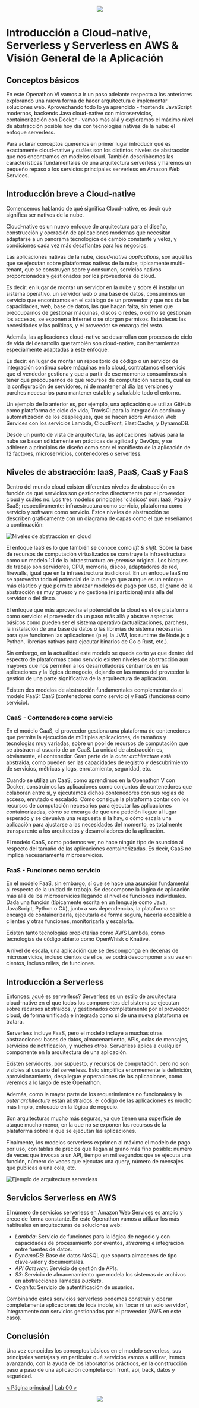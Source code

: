 <p align="center">
    <img src="../resources/header.png">
</p>

# Introducción a Cloud-native, Serverless y Serverless en AWS & Visión General de la Aplicación

## Conceptos básicos

En este Openathon VI vamos a ir un paso adelante respecto a los anteriores explorando una nueva forma de hacer arquitectura e implementar soluciones web. Aprovechando todo lo ya aprendido - frontends JavaScript modernos, backends Java cloud-native con microservicios, containerización con Docker - vamos más allá y exploramos el máximo nivel de abstracción posible hoy día con tecnologías nativas de la nube: el enfoque serverless.

Para aclarar conceptos queremos en primer lugar introducir qué es exactamente cloud-native y cuáles son los distintos niveles de abstracción que nos encontramos en modelos cloud. También describiremos las características fundamentales de una arquitectura serverless y haremos un pequeño repaso a los servicios principales serverless en Amazon Web Services.

## Introducción breve a Cloud-native

Comencemos hablando de qué significa Cloud-native, es decir qué significa ser nativos de la nube.

Cloud-native es un nuevo enfoque de arquitectura para el diseño, construcción y operación de aplicaciones modernas que necesitan adaptarse a un panorama tecnológica de cambio constante y veloz, y condiciones cada vez más desafiantes para los negocios.

Las aplicaciones nativas de la nube, <i>cloud-native applications</i>, son aquéllas que se ejecutan sobre plataformas nativas de la nube, típicamente multi-tenant, que se construyen sobre y consumen, servicios nativos proporcionados y gestionados por los proveedores de cloud.

Es decir: en lugar de montar un servidor en la nube y sobre él instalar un sistema operativo, un servidor web o una base de datos, consumimos un servicio que encontramos en el catálogo de un proveedor y que nos da las capacidades, web, base de datos, las que hagan falta, sin tener que preocuparnos de gestionar máquinas, discos o redes, o cómo se gestionan los accesos, se exponen a Internet o se otorgan permisos. Estableces las necesidades y las políticas, y el proveedor se encarga del resto.

Además, las aplicaciones cloud-native se desarrollan con procesos de ciclo de vida del desarrollo que también son cloud-native, con herramientas especialmente adaptadas a este enfoque.

Es decir: en lugar de montar un repositorio de código o un servidor de integración continua sobre máquinas en la cloud, contratamos el servicio que el vendedor gestiona y que a partir de ese momento consumimos sin tener que preocuparnos de qué recursos de computación necesita, cuál es la configuración de servidores, ni de mantener al día las versiones y parches necesarios para mantener estable y saludable todo el entorno.

Un ejemplo de lo anterior es, por ejemplo, una aplicación que utiliza GitHub como plataforma de ciclo de vida, TravisCI para la integración continua y automatización de los despliegues, que se hacen sobre Amazon Web Services con los servicios Lambda, CloudFront, ElastiCache, y DynamoDB.

Desde un punto de vista de arquitectura, las aplicaciones nativas para la nube se basan sólidamente en prácticas de agilidad y DevOps, y se adhieren a principios de diseño como son: el manifiesto de la aplicación de 12 factores, microservicios, contenedores o serverless.

## Niveles de abstracción: IaaS, PaaS, CaaS y FaaS

Dentro del mundo cloud existen diferentes niveles de abstracción en función de qué servicios son gestionados directamente por el proveedor cloud y cuáles no. Los tres modelos principales 'clásicos' son: IaaS, PaaS y SaaS; respectivamente: infraestructura como servicio, plataforma como servicio y software como servicio. Estos niveles de abstracción se describen gráficamente con un diagrama de capas como el que enseñamos a continuación:

![Niveles de abstracción en cloud](resources/cloud-abstractions.png)

El enfoque IaaS es lo que también se conoce como <i>lift &amp; shift</i>. Sobre la base de recursos de computación virtualizados se construye la infraestructura como un modelo 1:1 de la infraestructura <i>on-premise</i> original. Los bloques de trabajo son servidores, CPU, memoria, discos, adaptadores de red, firewalls, igual que en la infraestructura tradicional. En un enfoque IaaS no se aprovecha todo el potencial de la nube ya que aunque es un enfoque más elástico y que permite abrazar modelos de pago por uso, el grano de la abstracción es muy grueso y no gestiona (ni particiona) más allá del servidor o del disco.

El enfoque que más aprovecha el potencial de la cloud es el de plataforma como servicio: el proveedor da un paso más allá y abstrae aspectos básicos como pueden ser el sistema operativo (actualizaciones, parches), la instalación de una base de datos o las librerías de sistema necesarias para que funcionen las aplicaciones (p.ej. la JVM, los runtime de Node.js o Python, librerías nativas para ejecutar binarios de Go o Rust, etc.).

Sin embargo, en la actualidad este modelo se queda corto ya que dentro del espectro de plataformas como servicio existen niveles de abstracción aun mayores que nos permiten a los desarrolladores centrarnos en las aplicaciones y la lógica de negocio, dejando en las manos del proveedor la gestión de una parte significativa de la arquitectura de aplicación.

Existen dos modelos de abstracción fundamentales complementando al modelo PaaS: CaaS (contenedores como servicio) y FaaS (funciones como servicio).

### CaaS - Contenedores como servicio

En el modelo CaaS, el proveedor gestiona una plataforma de contenedores que permite la ejecución de múltiples aplicaciones, de tamaños y tecnologías muy variadas, sobre un pool de recursos de computación que se abstraen al usuario de un CaaS. La unidad de abstracción es, obviamente, el contenedor. Gran parte de la <i>outer architecture</i> está abstraida, como pueden ser las capacidades de registro y descubrimiento de servicios, métricas y logs, enrutamiento, seguridad, etc.

Cuando se utiliza un CaaS, como aprendimos en la Openathon V con Docker, construimos las aplicaciones como conjuntos de contenedores que colaboran entre sí, y ejecutamos dichos contenedores con sus reglas de acceso, enrutado o escalado. Cómo consigue la plataforma contar con los recursos de computación necesarios para ejecutar las aplicaciones containerizadas, cómo se encarga de que una petición llegue al lugar esperado y se devuelva una respuesta si la hay, o cómo escala una aplicación para ajustarse a las necesidades del momento, es totalmente transparente a los arquitectos y desarrolladores de la aplicación.

El modelo CaaS, como podemos ver, no hace ningún tipo de asunción al respecto del tamaño de las aplicaciones containerizadas. Es decir, CaaS no implica necesariamente microservicios.

### FaaS - Funciones como servicio

En el modelo FaaS, sin embargo, sí que se hace una asunción fundamental al respecto de la unidad de trabajo. Se descompone la lógica de aplicación más allá de los microservicios llegando al nivel de funciones individuales. Dada una función (típicamente escrita en un lenguaje como Java, JavaScript, Python o C#), junto a sus dependencias, la plataforma se encarga de containerizarla, ejecutarla de forma segura, hacerla accesible a clientes y otras funciones, monitorizarla y escalarla.

Existen tanto tecnologías propietarias como AWS Lambda, como tecnologías de código abierto como OpenWhisk o Knative.

A nivel de escala, una aplicación que se descomponga en decenas de microservicios, incluso cientos de ellos, se podrá descomponer a su vez en cientos, incluso miles, de funciones.

## Introducción a Serverless

Entonces: ¿qué es serverless? Serverless es un estilo de arquitectura cloud-native en el que todos los componentes del sistema se ejecutan sobre recursos abstraídos, y gestionados completamente por el proveedor cloud, de forma unificada e integrada como si de una nueva plataforma se tratara.

Serverless incluye FaaS, pero el modelo incluye a muchas otras abstracciones: bases de datos, almacenamiento, APIs, colas de mensajes, servicios de notificación, y muchos otros. Serverless aplica a cualquier componente en la arquitectura de una aplicación.

Existen servidores, por supuesto, y recursos de computación, pero no son visibles al usuario del serverless. Esto simplifica enormemente la definición, aprovisionamiento, despliegue y operaciones de las aplicaciones, como veremos a lo largo de este Openathon.

Además, como la mayor parte de los requerimientos no funcionales y la <i>outer architecture</i> están abstraídos, el código de las aplicaciones es mucho más limpio, enfocado en la lógica de negocio.

Son arquitecturas mucho más seguras, ya que tienen una superficie de ataque mucho menor, en la que no se exponen los recursos de la plataforma sobre la que se ejecutan las aplicaciones.

Finalmente, los modelos serverless exprimen al máximo el modelo de pago por uso, con tablas de precios que llegan al grano más fino posible: número de veces que invocas a un API, tiempo en milisegundos que se ejecuta una función, número de veces que ejecutas una query, número de mensajes que publicas a una cola, etc.

![Ejemplo de arquitectura serverless](resources/serverless-architecture.png)

## Servicios Serverless en AWS

El número de servicios serverless en Amazon Web Services es amplio y crece de forma constante. En este Openathon vamos a utilizar los más habituales en arquitecturas de soluciones web:

- *Lambda*: Servicio de funciones para la lógica de negocio y con capacidades de procesamiento por eventos, <i>streaming</i> e integración entre fuentes de datos.
- *DynamoDB*: Base de datos NoSQL que soporta almacenes de tipo clave-valor y documentales.
- *API Gateway*: Servicio de gestión de APIs.
- *S3*: Servicio de almacenamiento que modela los sistemas de archivos en abstracciones llamadas <i>buckets</i>.
- *Cognito*: Servicio de autentificación de usuarios.

Combinando estos servicios serverless podemos construir y operar completamente aplicaciones de toda índole, sin 'tocar ni un solo servidor', íntegramente con servicios gestionados por el proveedor (AWS en este caso).

## Conclusión

Una vez conocidos los conceptos básicos en el modelo serverless, sus principales ventajas y en particular qué servicios vamos a utilizar, iremos avanzando, con la ayuda de los laboratorios prácticos, en la construcción paso a paso de una aplicación completa con front, api, back, datos y seguridad.

[< Página principal ](../README.md)  | [Lab 00 >](../lab-00)

<p align="center">
    <img src="../resources/header.png">
</p>
